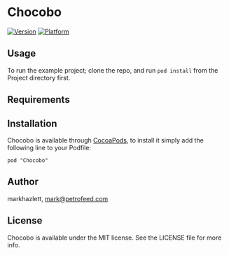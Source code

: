 # Chocobo

[![Version](http://cocoapod-badges.herokuapp.com/v/Chocobo/badge.png)](http://cocoadocs.org/docsets/Chocobo)
[![Platform](http://cocoapod-badges.herokuapp.com/p/Chocobo/badge.png)](http://cocoadocs.org/docsets/Chocobo)

## Usage

To run the example project; clone the repo, and run `pod install` from the Project directory first.

## Requirements

## Installation

Chocobo is available through [CocoaPods](http://cocoapods.org), to install
it simply add the following line to your Podfile:

    pod "Chocobo"

## Author

markhazlett, mark@petrofeed.com

## License

Chocobo is available under the MIT license. See the LICENSE file for more info.

